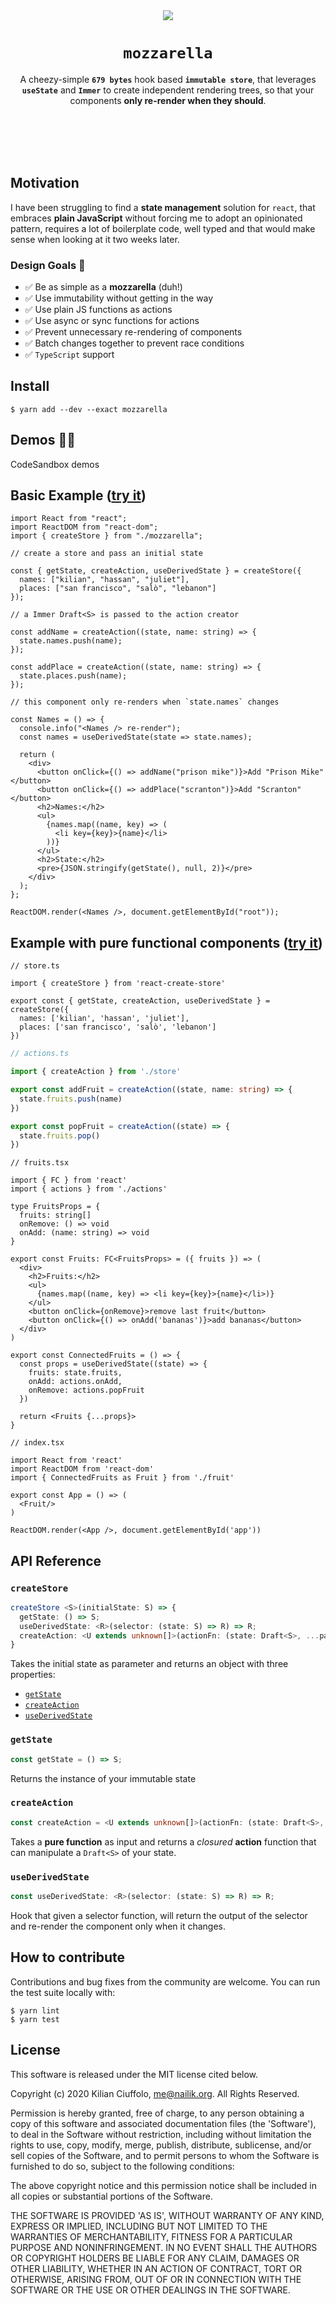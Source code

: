 <div align="center">
  <img src="./.github/mozzarella.png">
  <h1>
    <code>mozzarella</code>
  </h1>
  <p>
    A cheezy-simple <b><code>679 bytes</code></b> hook based <b><code>immutable store</code></b>, that leverages <b><code>useState</code></b> and <b><code>Immer</code></b> to create independent rendering trees, so that your components <b>only re-render when they should</b>.
  </p>
  <br>
  <br>
  <br>
  <br>
</div>

## Motivation

I have been struggling to find a **state management** solution for `react`, that embraces **plain JavaScript** without forcing me to adopt an opinionated pattern, requires a lot of boilerplate code, well typed and that would make sense when looking at it two weeks later.

### Design Goals 🎯

* ✅ Be as simple as a **mozzarella** (duh!)
* ✅ Use immutability without getting in the way
* ✅ Use plain JS functions as actions
* ✅ Use async or sync functions for actions
* ✅ Prevent unnecessary re-rendering of components
* ✅ Batch changes together to prevent race conditions
* ✅ `TypeScript` support

## Install

    $ yarn add --dev --exact mozzarella

## Demos 👩‍💻

CodeSandbox demos

## Basic Example ([try it]())

```tsx
import React from "react";
import ReactDOM from "react-dom";
import { createStore } from "./mozzarella";

// create a store and pass an initial state

const { getState, createAction, useDerivedState } = createStore({
  names: ["kilian", "hassan", "juliet"],
  places: ["san francisco", "salò", "lebanon"]
});

// a Immer Draft<S> is passed to the action creator

const addName = createAction((state, name: string) => {
  state.names.push(name);
});

const addPlace = createAction((state, name: string) => {
  state.places.push(name);
});

// this component only re-renders when `state.names` changes

const Names = () => {
  console.info("<Names /> re-render");
  const names = useDerivedState(state => state.names);

  return (
    <div>
      <button onClick={() => addName("prison mike")}>Add "Prison Mike"</button>
      <button onClick={() => addPlace("scranton")}>Add "Scranton"</button>
      <h2>Names:</h2>
      <ul>
        {names.map((name, key) => (
          <li key={key}>{name}</li>
        ))}
      </ul>
      <h2>State:</h2>
      <pre>{JSON.stringify(getState(), null, 2)}</pre>
    </div>
  );
};

ReactDOM.render(<Names />, document.getElementById("root"));
```

## Example with pure functional components ([try it]())

```tsx
// store.ts

import { createStore } from 'react-create-store'

export const { getState, createAction, useDerivedState } = createStore({
  names: ['kilian', 'hassan', 'juliet'],
  places: ['san francisco', 'salò', 'lebanon']
})
```

```ts
// actions.ts

import { createAction } from './store'

export const addFruit = createAction((state, name: string) => {
  state.fruits.push(name)
})

export const popFruit = createAction((state) => {
  state.fruits.pop()
})
```

```tsx
// fruits.tsx

import { FC } from 'react'
import { actions } from './actions'

type FruitsProps = {
  fruits: string[]
  onRemove: () => void
  onAdd: (name: string) => void
}

export const Fruits: FC<FruitsProps> = ({ fruits }) => (
  <div>
    <h2>Fruits:</h2>
    <ul>
      {names.map((name, key) => <li key={key}>{name}</li>)}
    </ul>
    <button onClick={onRemove}>remove last fruit</button>
    <button onClick={() => onAdd('bananas')}>add bananas</button>
  </div>
)

export const ConnectedFruits = () => {
  const props = useDerivedState((state) => {
    fruits: state.fruits,
    onAdd: actions.onAdd,
    onRemove: actions.popFruit
  })

  return <Fruits {...props}>
}
```

```tsx
// index.tsx

import React from 'react'
import ReactDOM from 'react-dom'
import { ConnectedFruits as Fruit } from './fruit'

export const App = () => (
  <Fruit/>
)

ReactDOM.render(<App />, document.getElementById('app'))
```

## API Reference

### `createStore`

```ts
createStore <S>(initialState: S) => {
  getState: () => S;
  useDerivedState: <R>(selector: (state: S) => R) => R;
  createAction: <U extends unknown[]>(actionFn: (state: Draft<S>, ...params: U) => void) => (...params: U) => void;
}
```

Takes the initial state as parameter and returns an object with three properties:

* [`getState`](#getState)
* [`createAction`](#createAction)
* [`useDerivedState`](#useDerivedState)

### `getState`

```ts
const getState = () => S;
```

Returns the instance of your immutable state

### `createAction`

```ts
const createAction = <U extends unknown[]>(actionFn: (state: Draft<S>, ...params: U) => void): (...params: U) => void;
```

Takes a **pure function** as input and returns a *closured* **action** function that can manipulate a `Draft<S>` of your state.

### `useDerivedState`

```ts
const useDerivedState: <R>(selector: (state: S) => R) => R;
```

Hook that given a selector function, will return the output of the selector and re-render the component only when it changes.

## How to contribute

Contributions and bug fixes from the community are welcome. You can run the test suite locally with:

    $ yarn lint
    $ yarn test

## License

This software is released under the MIT license cited below.

  Copyright (c) 2020 Kilian Ciuffolo, me@nailik.org. All Rights Reserved.

  Permission is hereby granted, free of charge, to any person
  obtaining a copy of this software and associated documentation
  files (the 'Software'), to deal in the Software without
  restriction, including without limitation the rights to use,
  copy, modify, merge, publish, distribute, sublicense, and/or sell
  copies of the Software, and to permit persons to whom the
  Software is furnished to do so, subject to the following
  conditions:

  The above copyright notice and this permission notice shall be
  included in all copies or substantial portions of the Software.

  THE SOFTWARE IS PROVIDED 'AS IS', WITHOUT WARRANTY OF ANY KIND,
  EXPRESS OR IMPLIED, INCLUDING BUT NOT LIMITED TO THE WARRANTIES
  OF MERCHANTABILITY, FITNESS FOR A PARTICULAR PURPOSE AND
  NONINFRINGEMENT. IN NO EVENT SHALL THE AUTHORS OR COPYRIGHT
  HOLDERS BE LIABLE FOR ANY CLAIM, DAMAGES OR OTHER LIABILITY,
  WHETHER IN AN ACTION OF CONTRACT, TORT OR OTHERWISE, ARISING
  FROM, OUT OF OR IN CONNECTION WITH THE SOFTWARE OR THE USE OR
  OTHER DEALINGS IN THE SOFTWARE.
